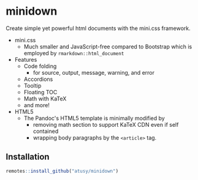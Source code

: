 
# minidown

<!-- badges: start -->
<!-- badges: end -->

Create simple yet powerful html documents with the mini.css framework.

* mini.css
    * Much smaller and JavaScript-free compared to Bootstrap which is employed by `rmarkdown::html_document`
* Features
    * Code folding
      * for source, output, message, warning, and error
    * Accordions
    * Tooltip
    * Floating TOC
    * Math with KaTeX
    * and more!
* HTML5
  * The Pandoc's HTML5 template is minimally modified by
    * removing math section to support KaTeX CDN even if self contained
    * wrapping body paragraphs by the `<article>` tag.

## Installation

``` r
remotes::install_github("atusy/minidown")
```


